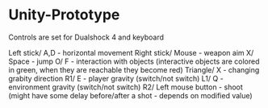 # Unity-Prototype

Controls are set for Dualshock 4 and keyboard

Left stick/ A,D - horizontal movement
Right stick/ Mouse - weapon aim
X/ Space - jump
O/ F - interaction with objects (interactive objects are colored in green, when they are reachable they become red)
Triangle/ X - changing grabity direction
R1/ E - player gravity (switch/not switch)
L1/ Q - environment gravity (switch/not switch)
R2/ Left mouse button - shoot (might have some delay before/after a shot - depends on modified value)

